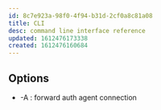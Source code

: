 ```yaml
---
id: 8c7e923a-98f0-4f94-b31d-2cf0a8c81a08
title: CLI
desc: command line interface reference
updated: 1612476173338
created: 1612476160684
---
```



## Options
- -A : forward auth agent connection

